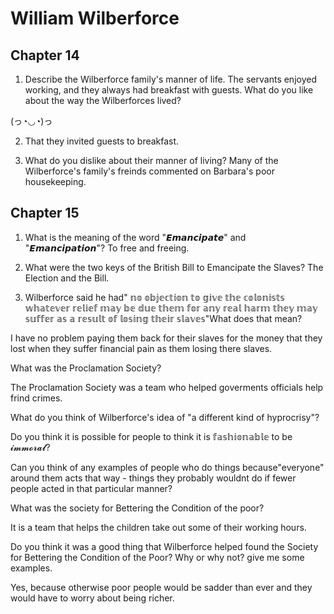 # William Wilberforce
## Chapter 14
1. Describe the Wilberforce family's manner of life.
The servants enjoyed working, and they always had breakfast with guests.
What do you like about the way the Wilberforces lived?

(っ◔◡◔)っ

2. That they invited guests to breakfast.

3. What do you dislike about their manner of living?
Many of the Wilberforce's family's freinds commented on Barbara's poor housekeeping.
## Chapter 15
1. What is the meaning of the word "𝙀𝙢𝙖𝙣𝙘𝙞𝙥𝙖𝙩𝙚" and "𝙀𝙢𝙖𝙣𝙘𝙞𝙥𝙖𝙩𝙞𝙤𝙣"?
To free and freeing.

2. What were the two keys of the British Bill to Emancipate the Slaves?
The Election and the Bill.

3. Wilberforce said he had" 𝕟𝕠 𝕠𝕓𝕛𝕖𝕔𝕥𝕚𝕠𝕟 𝕥𝕠 𝕘𝕚𝕧𝕖 𝕥𝕙𝕖 𝕔𝕠𝕝𝕠𝕟𝕚𝕤𝕥𝕤 𝕨𝕙𝕒𝕥𝕖𝕧𝕖𝕣  𝕣𝕖𝕝𝕚𝕖𝕗
𝕞𝕒𝕪 𝕓𝕖 𝕕𝕦𝕖 𝕥𝕙𝕖𝕞 𝕗𝕠𝕣 𝕒𝕟𝕪 𝕣𝕖𝕒𝕝 𝕙𝕒𝕣𝕞 𝕥𝕙𝕖𝕪 𝕞𝕒𝕪 𝕤𝕦𝕗𝕗𝕖𝕣 𝕒𝕤 𝕒 𝕣𝕖𝕤𝕦𝕝𝕥 𝕠𝕗 𝕝𝕠𝕤𝕚𝕟𝕘 𝕥𝕙𝕖𝕚𝕣 𝕤𝕝𝕒𝕧𝕖𝕤"What does that mean?

I have no problem paying them back for their slaves for the money that they lost when they suffer financial pain as them losing there slaves.

What was the Proclamation Society? 

The Proclamation Society was a team who helped goverments officials help frind crimes.

What do you think of Wilberforce's idea of "a different kind of hyprocrisy"?



Do you think it is possible for people to think it is 𝕗𝕒𝕤𝕙𝕚𝕠𝕟𝕒𝕓𝕝𝕖 to be 𝓲𝓶𝓶𝓸𝓻𝓪𝓵?



Can you think of any examples of people who do things because"everyone" around them acts that way - things they probably wouldnt do if fewer people acted in that particular manner?



What was the society for Bettering the Condition of the poor?

It is a team that helps the children take out some of their working hours.

 Do you think it was a good thing that Wilberforce helped found the Society for Bettering the Condition of the Poor? 
 Why or why not? give me some examples.

Yes, because otherwise poor people would be sadder than ever and they would have to worry about being richer. 